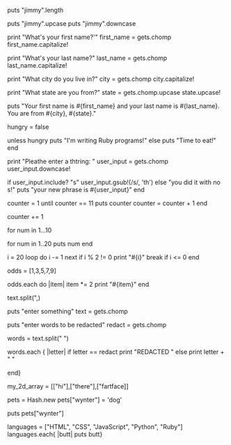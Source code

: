 <!-- ruby tutorial -->

<!-- returns the length of the string. puts shows in the console -->
puts "jimmy".length

<!-- coverting strings to uppercase and lowercase -->
puts "jimmy".upcase
puts "jimmy".downcase

<!-- commenting -->
<!-- "hello" #hi -->
<!-- the '#' symbol is how we comment out code -->
<!-- =begin and =end is another way to comment. everything in between those expressions will be commented out -->

<!-- first program written. gets.chomp removes the space that ruby autonatically adds. capitalize! capitalizes the first letter and leaves the rest lowecase. #{} is called string interpolation, which takes the assigned variable and puts it in the string where you want it -->

print "What's your first name?'"
first_name = gets.chomp
first_name.capitalize!

print "What's your last name?"
last_name = gets.chomp
last_name.capitalize!

print "What city do you live in?"
city = gets.chomp
city.capitalize!

print "What state are you from?"
state = gets.chomp.upcase
state.upcase!

puts "Your first name is #{first_name} and your last name is #{last_name}. You are from #{city}, #{state}."

<!-- using the unless statement -->
hungry = false

unless hungry
  puts "I'm writing Ruby programs!"
else
  puts "Time to eat!"
end

<!-- if else statement with user input -->

print "Pleathe enter a thtring: " 
user_input = gets.chomp
user_input.downcase!

if user_input.include? "s"
  user_input.gsub!(/s/, 'th')
else "you did it with no s!"
puts "your new phrase is #{user_input}"
end

<!-- until loop - the loop breaks when counter is greater than 10. -->
counter = 1
until counter == 11
  puts counter
  counter = counter + 1
end

<!-- Add 1 to counter, then assign that new value back to counter.” This provides a succinct way of updating variable values in our programs. -->
counter += 1

<!-- “For the variable num in the range 1 to 10, do the following.” the three dots in the range tells Ruby to exclude to final number in the count - "go up to but don't include 10" -->
for num in 1...10

<!-- Write a for loop that puts the numbers 1 to 20, including 20 -->
for num in 1..20
puts num
end

<!-- write a loop where i = 20. subtract fo each loop and skip over the odd numbers. break if when its less then or equal to zero -->
i = 20
loop do
i -= 1
next if i % 2 != 0
print "#{i}"
break if i <= 0
end

<!-- odds = [1,3,5,7,9] -->
<!-- Use the .each method on the odds array to print out double the value of each item of the array. In other words, multiply each item by 2.Make sure to use print rather than puts, so your output appears on one line. -->
odds = [1,3,5,7,9]

odds.each do |item|
item *= 2
print "#{item}"
end

<!-- .split takes in string and returns an array. if we pass it a bit of text in parentheses it will divide the string wherever it sees that bit of text, called a delimiter. -->
<!-- this example of split will take the string text and split it whenever it sees a comma -->
text.split(",)  


puts "enter something"
text = gets.chomp

puts "enter words to be redacted"
redact = gets.chomp

words = text.split(" ")

words.each { |letter|
if letter == redact
print "REDACTED "
else
print letter + " "

end}

<!-- multidimensional array. this one is a 2 dimensional array -->
my_2d_array = [["hi"],["there"],["fartface]]

<!-- accessing hash values -->
pets = Hash.new
pets["wynter"] = 'dog'

puts pets["wynter"]

<!-- iterating over an array with each -->
languages = ["HTML", "CSS", "JavaScript", "Python", "Ruby"]
languages.each{ |butt| puts butt}